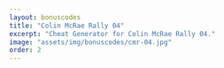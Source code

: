 ```yaml
---
layout: bonuscodes
title: "Colin McRae Rally 04"
excerpt: "Cheat Generator for Colin McRae Rally 04."
image: "assets/img/bonuscodes/cmr-04.jpg"
order: 2
---
```


<script type="text/python">
from browser import ajax, bind, document, html
from generators import cmr04

@bind('#cheat-gen-form', 'submit')
def onGenerate(ev):
    data = ajax.form_data(ev.target)
    
    accessCode = int(data.get('access-code'))
    cheatCodes = ['GroupB with 2 cars', 'All Cars', 'All Tracks', 'Expert Mode', 'Auto - Upgrades', 'All Tests', 'Mirror Mode']

    outputBlock = document['output-window']
    outputs = outputBlock.select_one('output')
    outputBlock.style.display = 'block'
    outputs.clear()

    def gen():
        for index, cheat in enumerate(cheatCodes):
            cryptedCode = cmr04.generateCode(accessCode, index)
            if cryptedCode:
                yield html.B(f'{cheat}: ') + html.CODE(cryptedCode)
    outputs <= html.UL(html.LI(ch) for ch in gen())

document['access-code'].min = 1
document['access-code'].max = cmr04.ACCESS_CODE_MAX
</script>
